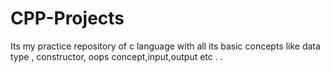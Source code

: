 # CPP-Projects
Its my practice repository of c language with all its basic concepts like data type , constructor, oops concept,input,output etc . .
